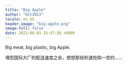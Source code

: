 ```yaml
---
title: "Big Apple"
author: "DotIN13"
locale: en_US
header-image: "big-apple.png"
image-full: false
date: 2021-06-03 16:47:58 +0800
---
```


Big meat, big plastic, big Apple.

埋怨国际大厂的配送速度之余，想想那些秒速抢购一空的……
